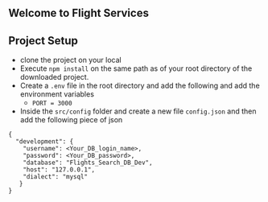 ## Welcome to Flight Services

## Project Setup
- clone the project on your local
- Execute  `npm install` on the same path as of your root directory of the downloaded project.
- Create a `.env` file in the root directory and add the following and add the environment variables
  - `PORT = 3000`
- Inside the `src/config` folder and create a new file `config.json` and then add the following piece of json

```
{
  "development": {
    "username": <Your_DB_login_name>,
    "password": <Your_DB_password>,
    "database": "Flights_Search_DB_Dev",
    "host": "127.0.0.1",
    "dialect": "mysql"
   }
}
```